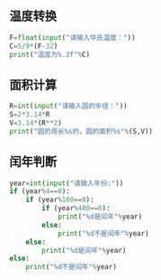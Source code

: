 ## 温度转换
```python
F=float(input("请输入华氏温度："))
C=5/9*(F-32)
print("温度为%.2f"%C)
```

## 面积计算
```python
R=int(input("请输入圆的半径："))
S=2*3.14*R
V=3.14*(R**2)
print("圆的周长%s的，圆的面积%s"%(S,V))
```


## 闰年判断
```python
year=int(input("请输入年份:"))
if (year%4==0):
    if (year%100==0):
        if (year%400==0):
            print("%d是闰年"%year)
        else:
            print("%d不是闰年"%year)
    else:
        print("%d是闰年"%year)
else:
    print("%d不是闰年"%year)
```